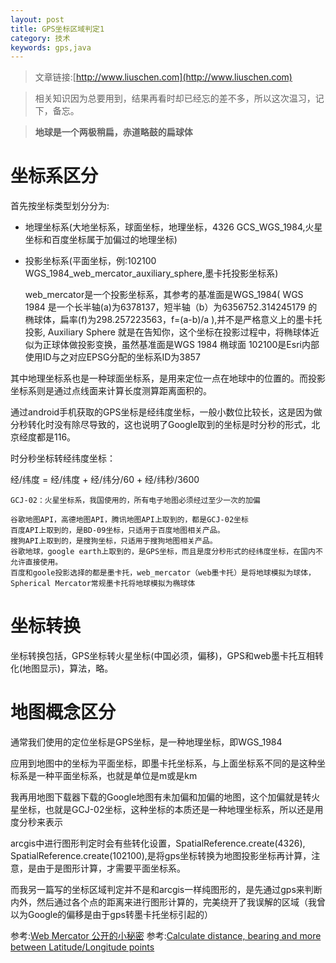 ```yaml
---
layout: post
title: GPS坐标区域判定1
category: 技术
keywords: gps,java
---
```


>文章链接:[http://www.liuschen.com](http://www.liuschen.com)

>相关知识因为总要用到，结果再看时却已经忘的差不多，所以这次温习，记下，备忘。

>**地球是一个两极稍扁，赤道略鼓的扁球体**

# 坐标系区分

首先按坐标类型划分分为:

* 地理坐标系(大地坐标系，球面坐标，地理坐标，4326 GCS_WGS_1984,火星坐标和百度坐标属于加偏过的地理坐标)
* 投影坐标系(平面坐标，例:102100 WGS_1984_web_mercator_auxiliary_sphere,墨卡托投影坐标系)

	web_mercator是一个投影坐标系，其参考的基准面是WGS_1984( WGS 1984 是一个长半轴(a)为6378137，短半轴（b）为6356752.314245179 的椭球体，扁率(f)为298.257223563，f=(a-b)/a ),并不是严格意义上的墨卡托投影,
	Auxiliary Sphere 就是在告知你，这个坐标在投影过程中，将椭球体近似为正球体做投影变换，虽然基准面是WGS 1984 椭球面
	102100是Esri内部使用ID与之对应EPSG分配的坐标系ID为3857

其中地理坐标系也是一种球面坐标系，是用来定位一点在地球中的位置的。而投影坐标系则是通过点线面来计算长度测算距离面积的。

通过android手机获取的GPS坐标是经纬度坐标，一般小数位比较长，这是因为做分秒转化时没有除尽导致的，这也说明了Google取到的坐标是时分秒的形式，北京经度都是116。

时分秒坐标转经纬度坐标：

经/纬度 = 经/纬度 + 经/纬分/60 + 经/纬秒/3600

	GCJ-02：火星坐标系，我国使用的，所有电子地图必须经过至少一次的加偏
	
	谷歌地图API，高德地图API，腾讯地图API上取到的，都是GCJ-02坐标
	百度API上取到的，是BD-09坐标，只适用于百度地图相关产品。
	搜狗API上取到的，是搜狗坐标，只适用于搜狗地图相关产品。
	谷歌地球，google earth上取到的，是GPS坐标，而且是度分秒形式的经纬度坐标，在国内不允许直接使用。
	百度和goole投影选择的都是墨卡托，web_mercator（web墨卡托）是将地球模拟为球体，Spherical Mercator常规墨卡托将地球模拟为椭球体

# 坐标转换

坐标转换包括，GPS坐标转火星坐标(中国必须，偏移)，GPS和web墨卡托互相转化(地图显示)，算法，略。

# 地图概念区分

通常我们使用的定位坐标是GPS坐标，是一种地理坐标，即WGS_1984

应用到地图中的坐标为平面坐标，即墨卡托坐标系，与上面坐标系不同的是这种坐标系是一种平面坐标系，也就是单位是m或是km

我再用地图下载器下载的Google地图有未加偏和加偏的地图，这个加偏就是转火星坐标，也就是GCJ-02坐标，这种坐标的本质还是一种地理坐标系，所以还是用度分秒来表示

arcgis中进行图形判定时会有些转化设置，SpatialReference.create(4326), SpatialReference.create(102100),是将gps坐标转换为地图投影坐标再计算，注意，是由于是图形计算，才需要平面坐标系。

而我另一篇写的坐标区域判定并不是和arcgis一样纯图形的，是先通过gps来判断内外，然后通过各个点的距离来进行图形计算的，完美绕开了我误解的区域（我曾以为Google的偏移是由于gps转墨卡托坐标引起的）


参考:[Web Mercator 公开的小秘密](http://blog.csdn.net/kikitamoon/article/details/46124935)
参考:[Calculate distance, bearing and more between Latitude/Longitude points](http://www.movable-type.co.uk/scripts/latlong.html)




	